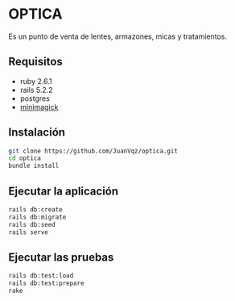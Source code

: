 OPTICA
======

Es un punto de venta de lentes, armazones, micas y tratamientos.

## Requisitos
  * ruby 2.6.1
  * rails 5.2.2
  * postgres
  * [minimagick](https://github.com/minimagick/minimagick)

## Instalación
```sh
git clone https://github.com/JuanVqz/optica.git
cd optica
bundle install
```

## Ejecutar la aplicación
```sh
rails db:create
rails db:migrate
rails db:seed
rails serve
```

## Ejecutar las pruebas
```sh
rails db:test:load
rails db:test:prepare
rake
```
